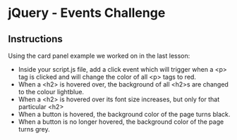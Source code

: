 # jQuery - Events Challenge

## Instructions

 Using the card panel example we worked on in the last lesson:

* Inside your script.js file, add a click event which will trigger when a &lt;p&gt; tag is clicked and will change the color of all &lt;p&gt; tags to red.
* When a &lt;h2&gt; is hovered over, the background of all &lt;h2&gt;s are changed to the colour lightblue.
* When a &lt;h2&gt; is hovered over its font size increases, but only for that particular &lt;h2&gt;
* When a button is hovered, the background color of the page turns black.
* When a button is no longer hovered, the background color of the page turns grey.
